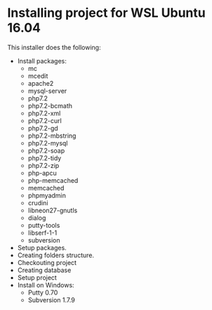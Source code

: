 # Installing project for WSL Ubuntu 16.04

This installer does the following:
* Install packages:
  * mc 
  * mcedit 
  * apache2 
  * mysql-server 
  * php7.2
  * php7.2-bcmath 
  * php7.2-xml 
  * php7.2-curl 
  * php7.2-gd 
  * php7.2-mbstring 
  * php7.2-mysql 
  * php7.2-soap 
  * php7.2-tidy 
  * php7.2-zip 
  * php-apcu 
  * php-memcached 
  * memcached 
  * phpmyadmin 
  * crudini 
  * libneon27-gnutls 
  * dialog 
  * putty-tools 
  * libserf-1-1
  * subversion
* Setup packages.
* Creating folders structure.
* Checkouting project
* Creating database
* Setup project
* Install on Windows:
  * Putty 0.70
  * Subversion 1.7.9

